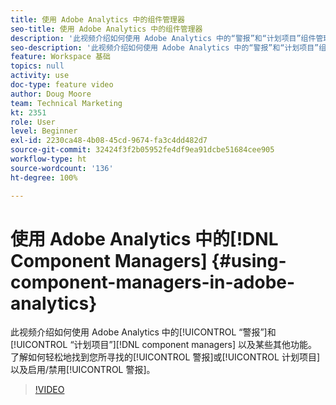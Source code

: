 ```yaml
---
title: 使用 Adobe Analytics 中的组件管理器
seo-title: 使用 Adobe Analytics 中的组件管理器
description: '此视频介绍如何使用 Adobe Analytics 中的“警报”和“计划项目”组件管理器以及某些其他功能。了解如何轻松地找到您所寻找的警报或计划项目以及启用/禁用警报。 '
seo-description: '此视频介绍如何使用 Adobe Analytics 中的“警报”和“计划项目”组件管理器以及某些其他功能。了解如何轻松地找到您所寻找的警报或计划项目以及启用/禁用警报。 '
feature: Workspace 基础
topics: null
activity: use
doc-type: feature video
author: Doug Moore
team: Technical Marketing
kt: 2351
role: User
level: Beginner
exl-id: 2230ca48-4b08-45cd-9674-fa3c4dd482d7
source-git-commit: 32424f3f2b05952fe4df9ea91dcbe51684cee905
workflow-type: ht
source-wordcount: '136'
ht-degree: 100%

---
```


# 使用 Adobe Analytics 中的[!DNL Component Managers] {#using-component-managers-in-adobe-analytics}

此视频介绍如何使用 Adobe Analytics 中的[!UICONTROL “警报”]和[!UICONTROL “计划项目”][!DNL component managers] 以及某些其他功能。了解如何轻松地找到您所寻找的[!UICONTROL 警报]或[!UICONTROL 计划项目]以及启用/禁用[!UICONTROL 警报]。

>[!VIDEO](https://video.tv.adobe.com/v/24068/?quality=12)
